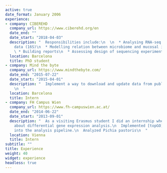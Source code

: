 ```yaml
---
active: true
date_format: January 2006
experience:
- company: CIBEREHD
  company_url: https://www.ciberehd.org/en
  date_end: ""
  date_start: "2018-04-03"
  description: "  Responsibilities include:\n  \n  * Analysing RNA-seq and microbiome
    data (16S)\n  * Modelling relation between microbiome and mucosal intestine\n
    \ * Building reports\n  * Assessing design of sequencing experiments\n  "
  location: Barcelona
  title: PhD student
- company: Mind the byte
  company_url: https://www.mindthebyte.com/
  date_end: "2015-07-22"
  date_start: "2015-04-01"
  description: "  Implement a way to download and update data from public databases.
    \n  "
  location: Barcelona
  title: Intern
- company: FH Campus Wien
  company_url: https://www.fh-campuswien.ac.at/
  date_end: "2014-06-22"
  date_start: "2013-09-01"
  description: "  As a visiting Erasmus student I did an internship where I learned
    about differential gene expression analysis.\n  Implemented [topGO](https://bioconductor.org/packages/topGO)
    into the analysis pipeline.\n  Analyzed Pichia pastoris\n  "
  location: Vienna
  title: Intern
subtitle: ""
title: Experience
weight: 40
widget: experience
headless: true
---
```


